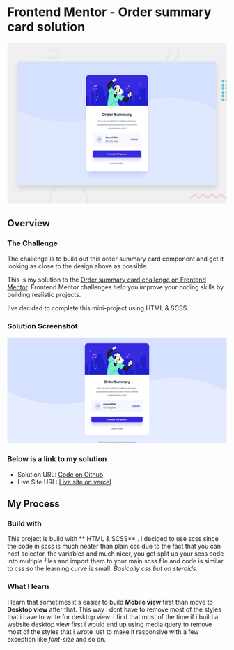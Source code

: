 # Frontend Mentor - Order summary card solution

![My solution for this challenge](./design/desktop-preview.jpg)

## Overview

### The Challenge
The challenge is to build out this order summary card component and get it looking as close to the design above as possible.

This is my solution to the [Order summary card challenge on Frontend Mentor](https://www.frontendmentor.io/challenges/order-summary-component-QlPmajDUj). Frontend Mentor challenges help you improve your coding skills by building realistic projects.

I've decided to complete this mini-project using HTML & SCSS.


### Solution Screenshot

![My desktop solution for this challenge](./design/desktop-solution.png)

### Below is a link to my solution

- Solution URL: [Code on Github](https://github.com/jasonkwm/order-summary-component-main)
- Live Site URL: [Live site on vercel](https://order-summary-component-main-tan.vercel.app/)

## My Process

### Build with
This project is build with ** HTML & SCSS** . i decided to use scss since the code in scss is much neater than plain css due to the fact that you can nest selector, the variables and much nicer, you get split up your scss code into multiple files and import them to your main scss file and code is similar to css so the learning curve is small. *Basically css but on steroids.*

### What I learn
I learn that sometimes it's easier to build **Mobile view** first than move to **Desktop view** after that. This way i dont have to remove most of the styles that i have to write for desktop view. I find that most of the time if i build a website desktop view first i would end up using media query to remove most of the styles that i wrote just to make it responsive with a few exception like *font-size* and so on.
